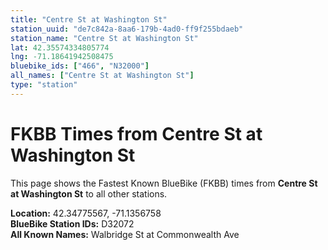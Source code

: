 ```yaml
---
title: "Centre St at Washington St"
station_uuid: "de7c842a-8aa6-179b-4ad0-ff9f255bdaeb"
station_name: "Centre St at Washington St"
lat: 42.35574334805774
lng: -71.18641942508475
bluebike_ids: ["466", "N32000"]
all_names: ["Centre St at Washington St"]
type: "station"
---
```


# FKBB Times from Centre St at Washington St

This page shows the Fastest Known BlueBike (FKBB) times from **Centre St at Washington St** to all other stations.

**Location:** 42.34775567, -71.1356758  
**BlueBike Station IDs:** D32072  
**All Known Names:** Walbridge St at Commonwealth Ave

